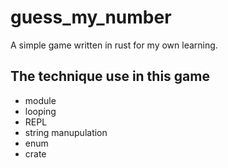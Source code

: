 # guess\_my\_number
A simple game written in rust for my own learning.

## The technique use in this game
- module
- looping
- REPL
- string manupulation
- enum
- crate
